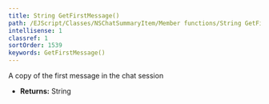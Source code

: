 ```yaml
---
title: String GetFirstMessage()
path: /EJScript/Classes/NSChatSummaryItem/Member functions/String GetFirstMessage()
intellisense: 1
classref: 1
sortOrder: 1539
keywords: GetFirstMessage()
---
```



A copy of the first message in the chat session



* **Returns:** String


